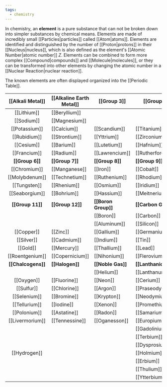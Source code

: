 ```yaml
---
tags:
  - chemistry
---
```

In chemistry, an **element** is a pure substance that can not be broken down into simpler substances by chemical means. Elements are made of incredibly small [[Particles|particles]] called [[Atom|atoms]]. Elements are identified and distinguished by the number of [[Proton|protons]] in their [[Nucleus|nucleus]], which is also defined as the element's [[Atomic Number|atomic number]] $Z$. Elements can be combined to form more complex [[Compound|compounds]] and [[Molecule|molecules]], or they can be transformed into other elements by changing the atomic number in a [[Nuclear Reaction|nuclear reaction]].

The known elements are often displayed organized into the [[Periodic Table]].

| **[[Alkali Metal]]** | **[[Alkaline Earth Metal]]** | **[[Group 3]]**     | **[[Group 4]]**      |  **[[Group 5]]**   |
| :------------------: | ---------------------------- | ------------------- | -------------------- | :----------------: |
|     [[Lithium]]      | [[Beryllium]]                |                     |                      |                    |
|      [[Sodium]]      | [[Magnesium]]                |                     |                      |                    |
|    [[Potassium]]     | [[Calcium]]                  | [[Scandium]]        | [[Titanium]]         |    [[Vanadium]]    |
|     [[Rubidium]]     | [[Strontium]]                | [[Yttrium]]         | [[Zirconium]]        |    [[Niobium]]     |
|      [[Cesium]]      | [[Barium]]                   | [[Lutetium]]        | [[Hafnium]]          |    [[Tantalum]]    |
|     [[Francium]]     | [[Radium]]                   | [[Lawrencium]]      | [[Rutherfordium]]    |    [[Dubnium]]     |
|   **[[Group 6]]**    | **[[Group 7]]**              | **[[Group 8]]**     | **[[Group 9]]**      |  **[[Group 10]]**  |
|     [[Chromium]]     | [[Manganese]]                | [[Iron]]            | [[Cobalt]]           |     [[Nickel]]     |
|    [[Molybdenum]]    | [[Technetium]]               | [[Ruthenium]]       | [[Rhodium]]          |   [[Palladium]]    |
|     [[Tungsten]]     | [[Rhenium]]                  | [[Osmium]]          | [[Iridium]]          |    [[Platinum]]    |
|    [[Seaborgium]]    | [[Bohrium]]                  | [[Hassium]]         | [[Meitnerium]]       |  [[Darmstadtium]]  |
|   **[[Group 11]]**   | **[[Group 12]]**             | **[[Boron Group]]** | **[[Carbon Group]]** | **[[Pnictogens]]** |
|                      |                              | [[Boron]]           | [[Carbon]]           |    [[Nitrogen]]    |
|                      |                              | [[Aluminum]]        | [[Silicon]]          |   [[Phosphorus]]   |
|      [[Copper]]      | [[Zinc]]                     | [[Gallium]]         | [[Germanium]]        |    [[Arsenic]]     |
|      [[Silver]]      | [[Cadmium]]                  | [[Indium]]          | [[Tin]]              |    [[Antimony]]    |
|       [[Gold]]       | [[Mercury]]                  | [[Thallium]]        | [[Lead]]             |    [[Bismuth]]     |
|   [[Roentgenium]]    | [[Copernicium]]              | [[Nihonium]]        | [[Flerovium]]        |   [[Moscovium]]    |
|  **[[Chalcogens]]**  | **[[Halogen]]**              | **[[Noble Gas]]**   | **[[Lanthanide]]**   |  **[[Actinide]]**  |
|                      |                              | [[Helium]]          | [[Lanthanum]]        |    [[Actinium]]    |
|      [[Oxygen]]      | [[Fluorine]]                 | [[Neon]]            | [[Cerium]]           |    [[Thorium]]     |
|      [[Sulfur]]      | [[Chlorine]]                 | [[Argon]]           | [[Praseodymium]]     |  [[Protactinium]]  |
|     [[Selenium]]     | [[Bromine]]                  | [[Krypton]]         | [[Neodymium]]        |    [[Uranium]]     |
|    [[Tellurium]]     | [[Iodine]]                   | [[Xenon]]           | [[Promethium]]       |   [[Neptunium]]    |
|     [[Polonium]]     | [[Astatine]]                 | [[Radon]]           | [[Samarium]]         |   [[Plutonium]]    |
|   [[Livermorium]]    | [[Tennessine]]               | [[Oganesson]]       | [[Europium]]         |   [[Americium]]    |
|                      |                              |                     | [[Gadolinium]]       |     [[Curium]]     |
|                      |                              |                     | [[Terbium]]          |   [[Berkelium]]    |
|                      |                              |                     | [[Dysprosium]]       |  [[Californium]]   |
|     [[Hydrogen]]     |                              |                     | [[Holmium]]          |  [[Einsteinium]]   |
|                      |                              |                     | [[Erbium]]           |    [[Fermium]]     |
|                      |                              |                     | [[Thulium]]          |  [[Mendelevium]]   |
|                      |                              |                     | [[Ytterbium]]        |    [[Nobelium]]    |

